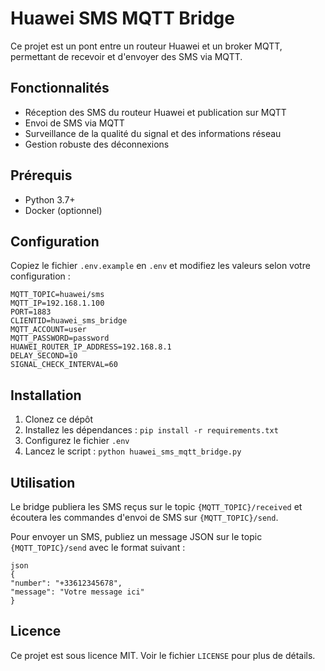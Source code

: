 # Huawei SMS MQTT Bridge

Ce projet est un pont entre un routeur Huawei et un broker MQTT, permettant de recevoir et d'envoyer des SMS via MQTT.

## Fonctionnalités

- Réception des SMS du routeur Huawei et publication sur MQTT
- Envoi de SMS via MQTT
- Surveillance de la qualité du signal et des informations réseau
- Gestion robuste des déconnexions

## Prérequis

- Python 3.7+
- Docker (optionnel)

## Configuration

Copiez le fichier `.env.example` en `.env` et modifiez les valeurs selon votre configuration :
```
MQTT_TOPIC=huawei/sms
MQTT_IP=192.168.1.100
PORT=1883
CLIENTID=huawei_sms_bridge
MQTT_ACCOUNT=user
MQTT_PASSWORD=password
HUAWEI_ROUTER_IP_ADDRESS=192.168.8.1
DELAY_SECOND=10
SIGNAL_CHECK_INTERVAL=60
```

## Installation

1. Clonez ce dépôt
2. Installez les dépendances : `pip install -r requirements.txt`
3. Configurez le fichier `.env`
4. Lancez le script : `python huawei_sms_mqtt_bridge.py`

## Utilisation

Le bridge publiera les SMS reçus sur le topic `{MQTT_TOPIC}/received` et écoutera les commandes d'envoi de SMS sur `{MQTT_TOPIC}/send`.

Pour envoyer un SMS, publiez un message JSON sur le topic `{MQTT_TOPIC}/send` avec le format suivant :
```
json
{
"number": "+33612345678",
"message": "Votre message ici"
}
```

## Licence

Ce projet est sous licence MIT. Voir le fichier `LICENSE` pour plus de détails.
